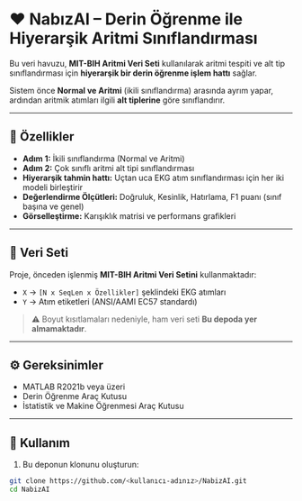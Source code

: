 # ❤️ NabızAI – Derin Öğrenme ile Hiyerarşik Aritmi Sınıflandırması

Bu veri havuzu, **MIT-BIH Aritmi Veri Seti** kullanılarak aritmi tespiti ve alt tip sınıflandırması için **hiyerarşik bir derin öğrenme işlem hattı** sağlar.

Sistem önce **Normal ve Aritmi** (ikili sınıflandırma) arasında ayrım yapar, ardından aritmik atımları ilgili **alt tiplerine** göre sınıflandırır.

---

## 📌 Özellikler
- **Adım 1:** İkili sınıflandırma (Normal ve Aritmi)
- **Adım 2:** Çok sınıflı aritmi alt tipi sınıflandırması
- **Hiyerarşik tahmin hattı:** Uçtan uca EKG atım sınıflandırması için her iki modeli birleştirir
- **Değerlendirme Ölçütleri:** Doğruluk, Kesinlik, Hatırlama, F1 puanı (sınıf başına ve genel)
- **Görselleştirme:** Karışıklık matrisi ve performans grafikleri

---

## 📂 Veri Seti
Proje, önceden işlenmiş **MIT-BIH Aritmi Veri Setini** kullanmaktadır:
- `X` → `[N x SeqLen x Özellikler]` şeklindeki EKG atımları
- `Y` → Atım etiketleri (ANSI/AAMI EC57 standardı)

> ⚠️ Boyut kısıtlamaları nedeniyle, ham veri seti **Bu depoda yer almamaktadır**.

---

## ⚙️ Gereksinimler
- MATLAB R2021b veya üzeri
- Derin Öğrenme Araç Kutusu
- İstatistik ve Makine Öğrenmesi Araç Kutusu

---

## 🚀 Kullanım
1. Bu deponun klonunu oluşturun:
```bash
git clone https://github.com/<kullanıcı-adınız>/NabizAI.git
cd NabizAI
